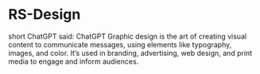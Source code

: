 # RS-Design
short ChatGPT said: ChatGPT Graphic design is the art of creating visual content to communicate messages, using elements like typography, images, and color. It’s used in branding, advertising, web design, and print media to engage and inform audiences.
